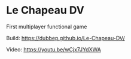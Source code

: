 # Le Chapeau DV
 First multiplayer functional game

Build: https://dubbep.github.io/Le-Chapeau-DV/

Video: https://youtu.be/wCjx7JYdXWA

